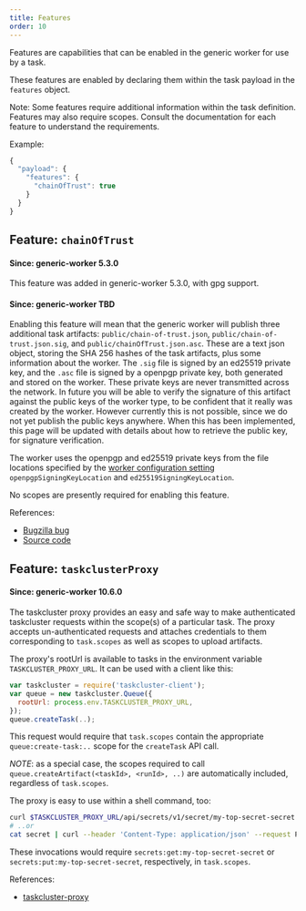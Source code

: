 ```yaml
---
title: Features
order: 10
---
```


Features are capabilities that can be enabled in the generic worker for use by
a task.

These features are enabled by declaring them within the task payload in the
`features` object.

Note: Some features require additional information within the task definition.
Features may also require scopes.  Consult the documentation for each feature
to understand the requirements.

Example:

```js
{
  "payload": {
    "features": {
      "chainOfTrust": true
    }
  }
}
```

## Feature: `chainOfTrust`

#### Since: generic-worker 5.3.0

This feature was added in generic-worker 5.3.0, with gpg support.

#### Since: generic-worker TBD

Enabling this feature will mean that the generic worker will publish three
additional task artifacts: `public/chain-of-trust.json`,
`public/chain-of-trust.json.sig`, and `public/chainOfTrust.json.asc`. These
are a text json object, storing the SHA 256 hashes of the task artifacts,
plus some information about the worker. The `.sig` file is signed by an
ed25519 private key, and the `.asc` file is signed by a openpgp private key,
both generated and stored on the worker. These private keys are never
transmitted across the network. In future you will be able to verify the
signature of this artifact against the public keys of the worker type,
to be confident that it really was created by the worker. However currently
this is not possible, since we do not yet publish the public keys anywhere.
When this has been implemented, this page will be updated with details about
how to retrieve the public key, for signature verification.

The worker uses the openpgp and ed25519 private keys from the file locations specified by the
[worker configuration
setting](/reference/workers/generic-worker#set-up-your-env)
`openpgpSigningKeyLocation` and `ed25519SigningKeyLocation`.

No scopes are presently required for enabling this feature.

References:

* [Bugzilla bug](https://bugzilla.mozilla.org/show_bug.cgi?id=1287112)
* [Source code](https://github.com/taskcluster/generic-worker/blob/master/chain_of_trust.go)


## Feature: `taskclusterProxy`

#### Since: generic-worker 10.6.0

The taskcluster proxy provides an easy and safe way to make authenticated
taskcluster requests within the scope(s) of a particular task.  The proxy
accepts un-authenticated requests and attaches credentials to them
corresponding to `task.scopes` as well as scopes to upload artifacts.

The proxy's rootUrl is available to tasks in the environment variable
`TASKCLUSTER_PROXY_URL`.  It can be used with a client like this:

```js
var taskcluster = require('taskcluster-client');
var queue = new taskcluster.Queue({
  rootUrl: process.env.TASKCLUSTER_PROXY_URL,
});
queue.createTask(..);
```

This request would require that `task.scopes` contain the appropriate
`queue:create-task:..` scope for the `createTask` API call.

*NOTE*: as a special case, the scopes required to call
`queue.createArtifact(<taskId>, <runId>, ..)` are automatically included,
regardless of `task.scopes`.

The proxy is easy to use within a shell command, too:

```sh
curl $TASKCLUSTER_PROXY_URL/api/secrets/v1/secret/my-top-secret-secret
# ..or
cat secret | curl --header 'Content-Type: application/json' --request PUT --data @- $TASKCLUSTER_PROXY_URL/api/secrets/v1/secret/my-top-secret-secret
```

These invocations would require `secrets:get:my-top-secret-secret` or `secrets:put:my-top-secret-secret`, respectively, in `task.scopes`.

References:

* [taskcluster-proxy](https://github.com/taskcluster/taskcluster-proxy)
